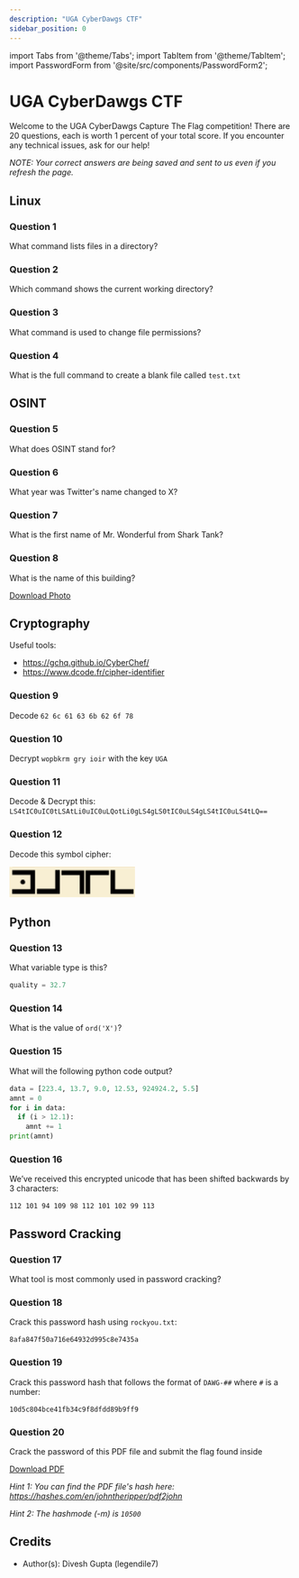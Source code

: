 ```yaml
---
description: "UGA CyberDawgs CTF"
sidebar_position: 0
---
```


import Tabs from '@theme/Tabs';
import TabItem from '@theme/TabItem';
import PasswordForm from '@site/src/components/PasswordForm2';

# UGA CyberDawgs CTF
Welcome to the UGA CyberDawgs Capture The Flag competition! There are 20 questions, each is worth 1 percent of your total score. If you encounter any technical issues, ask for our help!

*NOTE: Your correct answers are being saved and sent to us even if you refresh the page.*
<!--<TeamNameBanner /> -->

## Linux
### Question 1
What command lists files in a directory?
<PasswordForm
  hash="777ab7e034a7f7f2c6aa3199de4cf85528320c0835fcbde7e3dada27a58094ca23085d7480c6e6123b0afdcef98876996a1dc478fb7682c3099fb3a1123a7204"
  algorithm="sha512"
  challengeName="Linux 1"
  points={1}
/>
### Question 2
Which command shows the current working directory?
<PasswordForm
  hash="ee1067d2c54d8b095bb7b3937aa40968cc3475e4360433a8bf816217e823271fcc9e7222dd9e57afb5675d999b88f49574ed8e6a3833b1437910e9aba7b6575f"
  algorithm="sha512"
  challengeName="Linux 2"
  points={1}
/>
### Question 3
What command is used to change file permissions?
<PasswordForm
  hash="6b76c75225ee631974cdc7d0632b0ff497c7b79641bf6821f2fa091cf872ef789e4cd875772dda36d3ad7083e8e9c39f7f4bfeda41b9464a812afb79b894be0a"
  algorithm="sha512"
  challengeName="Linux 3"
  points={1}
/>
### Question 4
What is the full command to create a blank file called `test.txt`
<PasswordForm
  hash="b6d745155986c413d3c1a789ea76509b168d69eff75b3624f3b936032daedc5c60ecbf50c05165c4f6f34085491e9831e8424c3ffef832a46eecc871e4dca07a"
  algorithm="sha512"
  challengeName="Linux 4"
  points={1}
/>
## OSINT
### Question 5
What does OSINT stand for?
<PasswordForm
  hash="f406f4e66f5495035b024d3bf96fc10a3f349a14860d175c26e22e4c936c8838293175a74ffe486fd0758d9e676d37411930a20a2ec45696502f975c7f9de88a"
  algorithm="sha512"
  challengeName="OSINT 1"
  points={1}
/>
### Question 6
What year was Twitter's name changed to X?
<PasswordForm
  hash="a1e11c5d0b12fb74fd97f392c088b16ea641fcc55f80c8b0d4e5e1a2903887b70173c487ab994516f26f0b13a72da36f61ac00b5644bb1a2e9a78cbd4a4c4dc9"
  algorithm="sha512"
  challengeName="OSINT 2"
  points={1}
/>
### Question 7
What is the first name of Mr. Wonderful from Shark Tank?
<PasswordForm
  hash="5dfe55879638e99cc14a1d4730238936207b92050ef3cd24ae64d52d773084485b55b00f835a076bdc8f8c307ab5eb183eaf332867a2b6f47557d913234f2973"
  algorithm="sha512"
  challengeName="OSINT 3"
  points={1}
/>
### Question 8
What is the name of this building?

[Download Photo](./assets/osint_image.jpg)
<PasswordForm
  hash="f579ad1a6a474a7038e75a2f39299f44c32971fbb880ac0b4ca5780b20034735d6c4faabd569f15bc8eeeeb9b7d73e694604761079bebbcebc07d829e44994fd"
  algorithm="sha512"
  challengeName="OSINT 4"
  points={1}
/>
## Cryptography
Useful tools: 
- https://gchq.github.io/CyberChef/
- https://www.dcode.fr/cipher-identifier
### Question 9
Decode `62 6c 61 63 6b 62 6f 78`
<PasswordForm
  hash="a96614e20d61ee9acc37c6b5632e13c1842ae5bb8ec461db7a8bb1926acc8f6e633d3deebdb96f0201064d81d744aaed38af7eeb3e4bd21e21d36ecbdc378d2f"
  algorithm="sha512"
  challengeName="Crypto 1"
  points={1}
/>
### Question 10
Decrypt `wopbkrm gry ioir` with the key `UGA`
<PasswordForm
  hash="b965582af6228e808bd32e285a648a93d168c3b5a0e7dd05942a325e0c7a22b294493fc3a3627afec7019ddc38f0f82cd23af30ff5c94117acbfb7d4c72cea9b"
  algorithm="sha512"
  challengeName="Crypto 2"
  points={1}
/>
### Question 11
Decode & Decrypt this: `LS4tIC0uIC0tLSAtLi0uIC0uLQotLi0gLS4gLS0tIC0uLS4gLS4tIC0uLS4tLQ==`
<PasswordForm
  hash="aa7c1a9b0e0011f900ed4549bbb2a37e012a2cbdb4db3dda1514ad7f5787b3e528a61795ba7917c7814420775fd11064f95aaf9de465c0e5da39e6d39dc25a1c"
  algorithm="sha512"
  challengeName="Crypto 3"
  points={1}
/>
### Question 12
Decode this symbol cipher:

![Symbol](./assets/symbol.png)
<PasswordForm
  hash="e419cdecd87be195afa05128b3d71f7c33ad81279adcc643482ee67d77a26477eebde1b07f34bbfa01d4fef7e2fe55578b4097dbf87481ed1fa8d26fed589442"
  algorithm="sha512"
  challengeName="Crypto 4"
  points={1}
/>
## Python
### Question 13
What variable type is this?
```python
quality = 32.7
```
<PasswordForm
  hash="48737c9143addc143ef957a0b53c918414d40500f7cb98402d86e9609ae325e7aceed6264a508ffaed99a27dfb984ddd3bb75ceaee6546f043f7963ede6616ec"
  algorithm="sha512"
  challengeName="Python 1"
  points={1}
/>
### Question 14
What is the value of `ord('X')`?

<PasswordForm
  hash="bb90b23776dfde3333f63a924ebd2a039d80fc9280a7d1e9418529ced428930b69a95d55c4d9238f30b73789b4ebe0356bb9b8707025e3c527ca34825a160e2d"
  algorithm="sha512"
  challengeName="Python 2"
  points={1}
/>
### Question 15
What will the following python code output?
```python
data = [223.4, 13.7, 9.0, 12.53, 924924.2, 5.5]
amnt = 0
for i in data:
  if (i > 12.1):
    amnt += 1
print(amnt)
```
<PasswordForm
  hash="a321d8b405e3ef2604959847b36d171eebebc4a8941dc70a4784935a4fca5d5813de84dfa049f06549aa61b20848c1633ce81b675286ea8fb53db240d831c568"
  algorithm="sha512"
  challengeName="Python 3"
  points={1}
/>
### Question 16
We’ve received this encrypted unicode that has been shifted backwards by 3 characters:
```
112 101 94 109 98 112 101 102 99 113
```
<PasswordForm
  hash="50786baa29393875bb7fc3a71ab6f72751687d25a535d158f577c5582b9cb6cfd7e12f93c552b57c7c9a9f6f9a56e4802ce7bab15a1ca5fa222705c9d6cea886"
  algorithm="sha512"
  challengeName="Python 4"
  points={1}
/>
## Password Cracking
### Question 17
What tool is most commonly used in password cracking?

<PasswordForm
  hash="82a9dda829eb7f8ffe9fbe49e45d47d2dad9664fbb7adf72492e3c81ebd3e29134d9bc12212bf83c6840f10e8246b9db54a4859b7ccd0123d86e5872c1e5082f"
  algorithm="sha512"
  challengeName="Pass 1"
  points={1}
/>
### Question 18
Crack this password hash using `rockyou.txt`:
```
8afa847f50a716e64932d995c8e7435a
```
<PasswordForm
  hash="1a47e74e0e6ad208c19efb42c0fefded43f07b037a3c552ad04ae8b167417e5612556641c0df4da77643e027b030e6ebcb9264dda9e8db3522952bec751d3b92"
  algorithm="sha512"
  challengeName="Pass 2"
  points={1}
/>
### Question 19
Crack this password hash that follows the format of `DAWG-##` where `#` is a number:
```
10d5c804bce41fb34c9f8dfdd89b9ff9
```
<PasswordForm
  hash="27edef6b6c749f47cab9fa96a23d6b1a52138ff4ed1287ab3dc06f5e3d5b96618b75095f1e9600c904fcb3ac2c80c7f11e75669a5147eb7ca0b3184fc2cc79fe"
  algorithm="sha512"
  challengeName="Pass 3"
  points={1}
/>
### Question 20
Crack the password of this PDF file and submit the flag found inside

[Download PDF](./assets/locked.pdf)

*Hint 1: You can find the PDF file's hash here: https://hashes.com/en/johntheripper/pdf2john*

*Hint 2: The hashmode (-m) is `10500`*
<PasswordForm
  hash="c983102469ca6b8cb39732c87f864601ef2f2f68887bbac6eaf06c1df932527f70c705f615e9800bb3926d7b219e3c50464212fb510a841d3a2da26b8ec02517"
  algorithm="sha512"
  challengeName="Pass 4"
  points={1}
/>

## Credits

- Author(s): Divesh Gupta (legendile7)

